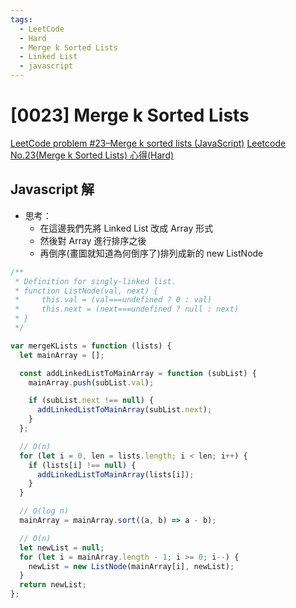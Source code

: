 ```yaml
---
tags:
  - LeetCode
  - Hard
  - Merge k Sorted Lists
  - Linked List
  - javascript
---
```


# [0023] Merge k Sorted Lists

[LeetCode problem #23–Merge k sorted lists (JavaScript)](https://duncan-mcardle.medium.com/leetcode-problem-23-merge-k-sorted-lists-javascript-59d9bb998fd)
[Leetcode No.23(Merge k Sorted Lists) 心得(Hard)](https://medium.com/@ChYuan/leetcode-no-23-merge-k-sorted-lists-%E5%BF%83%E5%BE%97-hard-495d0991c99a)

## Javascript 解

- 思考：
  - 在這邊我們先將 Linked List 改成 Array 形式
  - 然後對 Array 進行排序之後
  - 再倒序(畫圖就知道為何倒序了)排列成新的 new ListNode

```javascript
/**
 * Definition for singly-linked list.
 * function ListNode(val, next) {
 *     this.val = (val===undefined ? 0 : val)
 *     this.next = (next===undefined ? null : next)
 * }
 */

var mergeKLists = function (lists) {
  let mainArray = [];

  const addLinkedListToMainArray = function (subList) {
    mainArray.push(subList.val);

    if (subList.next !== null) {
      addLinkedListToMainArray(subList.next);
    }
  };

  // O(n)
  for (let i = 0, len = lists.length; i < len; i++) {
    if (lists[i] !== null) {
      addLinkedListToMainArray(lists[i]);
    }
  }

  // O(log n)
  mainArray = mainArray.sort((a, b) => a - b);

  // O(n)
  let newList = null;
  for (let i = mainArray.length - 1; i >= 0; i--) {
    newList = new ListNode(mainArray[i], newList);
  }
  return newList;
};
```

